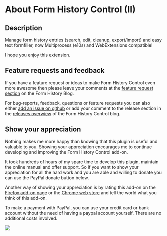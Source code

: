 # About Form History Control (II)

## Description
Manage form history entries (search, edit, cleanup, export/import) and easy text formfiller, now Multiprocess (e10s) and WebExtensions compatible!

I hope you enjoy this extension.

## Feature requests and feedback

If you have a feature request or ideas to make Form History Control even more awesome then please leave your comments
at the [feature request section](https://formhistory.blogspot.com/2009/05/feature-requests.html) on the Form History Blog.

For bug-reports, feedback, questions or feature requests you can also either [add an issue on github](https://github.com/stephanmahieu/formhistorycontrol-2/issues)
or add your comment to the release section in the [releases overwiew](https://formhistory.blogspot.com/search/label/Release)
of the Form History Control blog.   

## Show your appreciation
Nothing makes me more happy than knowing that this plugin is useful and valuable to you.
Showing your appreciation encourages me to continue developing and improving the Form History Control add-on.  

It took hundreds of hours of my spare time to develop this plugin, maintain the online manual and offer support.
So if you want to show your appreciation for all the hard work and you are able and willing to donate you can use
the PayPal donate button below.

Another way of showing your appreciation is by rating this add-on on the [Firefox add-on page](https://addons.mozilla.org/firefox/addon/form-history-control/)
or the [Chrome web store](https://chrome.google.com/webstore/detail/form-history-control-ii/lpcccgcdjibejkgiaeijbmkpbnbkglkb)
and tell the world what you think of this add-on.   

To make a payment with PayPal, you can use your credit card or bank account without the need of having a paypal account
yourself. There are no additional costs involved.

<a href="https://www.paypal.me/formhistorycontrol" title="Paypal donation">![](https://www.paypalobjects.com/en_GB/i/btn/btn_donate_LG.gif)</a>
